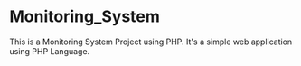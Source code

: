 # Monitoring_System
This is a Monitoring System Project using PHP. It's a simple web application using PHP Language. 
